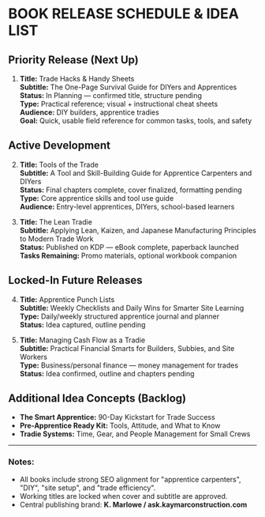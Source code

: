 # BOOK RELEASE SCHEDULE & IDEA LIST

## Priority Release (Next Up)
1. **Title:** Trade Hacks & Handy Sheets  
   **Subtitle:** The One-Page Survival Guide for DIYers and Apprentices  
   **Status:** In Planning — confirmed title, structure pending  
   **Type:** Practical reference; visual + instructional cheat sheets  
   **Audience:** DIY builders, apprentice tradies  
   **Goal:** Quick, usable field reference for common tasks, tools, and safety  

## Active Development
2. **Title:** Tools of the Trade  
   **Subtitle:** A Tool and Skill-Building Guide for Apprentice Carpenters and DIYers  
   **Status:** Final chapters complete, cover finalized, formatting pending  
   **Type:** Core apprentice skills and tool use guide  
   **Audience:** Entry-level apprentices, DIYers, school-based learners  

3. **Title:** The Lean Tradie  
   **Subtitle:** Applying Lean, Kaizen, and Japanese Manufacturing Principles to Modern Trade Work  
   **Status:** Published on KDP — eBook complete, paperback launched  
   **Tasks Remaining:** Promo materials, optional workbook companion  

## Locked-In Future Releases
4. **Title:** Apprentice Punch Lists  
   **Subtitle:** Weekly Checklists and Daily Wins for Smarter Site Learning  
   **Type:** Daily/weekly structured apprentice journal and planner  
   **Status:** Idea captured, outline pending  

5. **Title:** Managing Cash Flow as a Tradie  
   **Subtitle:** Practical Financial Smarts for Builders, Subbies, and Site Workers  
   **Type:** Business/personal finance — money management for trades  
   **Status:** Idea confirmed, outline and chapters pending  

## Additional Idea Concepts (Backlog)
- **The Smart Apprentice:** 90-Day Kickstart for Trade Success  
- **Pre-Apprentice Ready Kit:** Tools, Attitude, and What to Know  
- **Tradie Systems:** Time, Gear, and People Management for Small Crews  

---

### Notes:
- All books include strong SEO alignment for "apprentice carpenters", "DIY", "site setup", and "trade efficiency".
- Working titles are locked when cover and subtitle are approved.
- Central publishing brand: **K. Marlowe / ask.kaymarconstruction.com**
